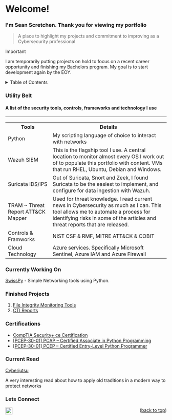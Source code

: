 <a name="readme-top"></a>
<h1>Welcome!</h1>
<h3>I'm Sean Scretchen. Thank you for viewing my portfolio</h3>

> A place to highlight my projects and commitment to improving as a Cybersecurity professional

> [!IMPORTANT]
> I am temporarily putting projects on hold to focus on a recent career opportunity and finishing my Bachelors program. My goal is to start development again by the EOY.

<!-- TABLE OF CONTENTS -->
<details>
  <summary>Table of Contents</summary>
  <ol>
    <li><a href="#utility-belt">Utility Belt</a></li>
    <li><a href="#currently-working-on">Currently Working On</a></li>
    <li><a href="#finished-projects">Finished Projects</a></li>
    <li><a href="#certifications">Certifications</a></li>
    <li><a href="#currently-learning">Currently Learning</a></li>
    <li><a href="#lets-connect">Lets Connect</a></li>
</ol>
</details>
<!-- END TABLE OF CONTENTS -->

### Utility Belt
#### A list of the security tools, controls, frameworks and technology I use

---

<table class="ws-table-all">
  <tbody><tr>
    <th>Tools</th>
    <th>Details</th>
  </tr>
  <tr>
    <td>Python</td>
    <td>My scripting language of choice to interact with networks</td>
  </tr>    
  <tr>
    <td>Wazuh SIEM</td>
    <td>This is the flagship tool I use. A central location to monitor almost every OS I work out of to populate this portfolio with content. VMs that run RHEL, Ubuntu, Debian and Windows.</td>
  </tr>   
  <tr>
    <td>Suricata IDS/IPS</td>
    <td>Out of Suricata, Snort and Zeek, I found Suricata to be the easiest to implement, and configure for data ingestion with Wazuh.</td>
  </tr>
  <tr>
    <td>TRAM ~ Threat Report ATT&CK Mapper</td>
    <td>Used for threat knowledge. I read current news in Cybersecurity as much as I can. This tool allows me to automate a process for identifying risks in some of the articles and threat reports that are released.</td>
  </tr>
  <tr>
    <td>Controls & Framworks</td>
    <td>NIST CSF & RMF, MITRE ATT&CK & COBIT</td>
  </tr>
  <tr>
    <td>Cloud Technology</td>
    <td>Azure services. Specifically Microsoft Sentinel, Azure IAM and Azure Firewall</td>
  </tr>  
</tbody></table>

### Currently Working On

<a href="https://github.com/sscretchen/swisspy">SwissPy</a> - Simple Networking tools using Python.

### Finished Projects

1. <a href="https://github.com/sscretchen/fimsuite">File Integrity Monitoring Tools</a>
2.  <a href="https://github.com/sscretchen/ctireports">CTI Reports</a>

### Certifications

<ul>
  <li><a href="https://www.credly.com/badges/455482b7-7bc8-438f-8775-69ce333caf83/public_url" target="_blank">CompTIA Security+ ce Certification</li>
  <li><a href="https://www.credly.com/badges/c67cc8d6-0dae-4ec5-ba8b-2443fea4172a/public_url" target="_blank">[PCEP-30-01] PCAP – Certified Associate in Python Programming</a>
</li>
  <li><a href="https://www.credly.com/badges/b828cd8d-5311-496d-b609-2e0d4a461bc0/public_url" target="_blank">[PCEP-30-01] PCEP – Certified Entry-Level Python Programmer</a>
</li>
</ul>


### Current Read

<a href="https://nostarch.com/cyberjutsu" target="_blank">Cyberjutsu
</a>
<p>A very interesting read about how to apply old traditions in a modern way to protect networks</p>

### Lets Connect

[<img align="left" alt="SeanScretchen | LinkedIn" width="22px" src="https://cdn.jsdelivr.net/npm/simple-icons@v3/icons/linkedin.svg" />][linkedin]

[linkedin]: https://www.linkedin.com/in/sean-scretchen
<p align="right">(<a href="#readme-top">back to top</a>)</p>


